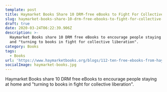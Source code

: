 ```yaml
---
template: post
title: Haymarket Books Share 10 DRM-free eBooks to Fight For Collective Liberation
slug: haymarket-books-share-10-drm-free-ebooks-to-fight-for-collective-liberation
draft: true
date: 2020-03-24T06:22:39.906Z
description: >-
  Haymarket Books share 10 DRM free eBooks to encourage people staying at home
  and "turning to books in fight for collective liberation".
category: Books
tags:
  - Books
url: 'https://www.haymarketbooks.org/blogs/112-ten-free-ebooks-from-haymarket-books'
socialImage: haymarket-books.jpg
---
```

Haymarket Books share 10 DRM free eBooks to encourage people staying at home and "turning to books in fight for collective liberation".